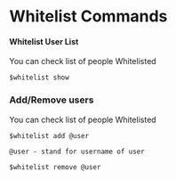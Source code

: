 # Whitelist Commands

#### Whitelist User List

You can check list of people Whitelisted

&#x20; `$whitelist show`



### Add/Remove users

You can check list of people Whitelisted

`$whitelist add @user`

`@user - stand for username of user`

`$whitelist remove @user`&#x20;

